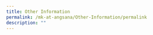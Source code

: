 ```yaml
---
title: Other Information
permalink: /mk-at-angsana/Other-Information/permalink
description: ""
---
```

